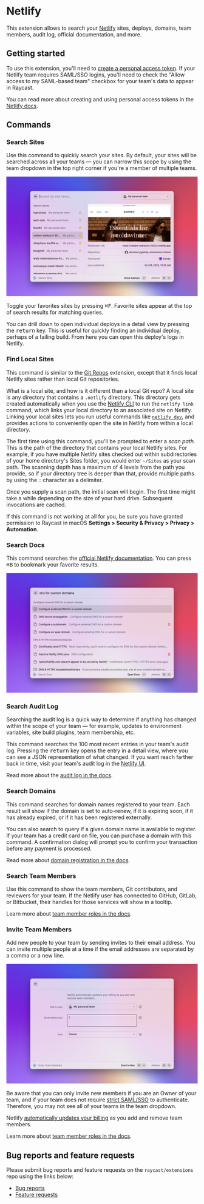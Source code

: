 # Netlify

This extension allows to search your [Netlify](https://www.netlify.com) sites, deploys, domains, team members, audit log, official documentation, and more.

## Getting started

To use this extension, you'll need to [create a personal access token](https://app.netlify.com/user/applications/personal). If your Netlify team requires SAML/SSO logins, you'll need to check the "Allow access to my SAML-based team" checkbox for your team's data to appear in Raycast.

You can read more about creating and using personal access tokens in the [Netlify docs](https://docs.netlify.com/accounts-and-billing/user-settings/#connect-with-other-applications).

## Commands

### Search Sites

Use this command to quickly search your sites. By default, your sites will be searched across all your teams &mdash; you can narrow this scope by using the team dropdown in the top right corner if you're a member of multiple teams.

![A list of sites, with metadata listed about the site](./metadata/1.png)

Toggle your favorites sites by pressing <kbd>⌘F</kbd>. Favorite sites appear at the top of search results for matching queries.

You can drill down to open individual deploys in a detail view by pressing the <kbd>return</kbd> key. This is useful for quickly finding an individual deploy, perhaps of a failing build. From here you can open this deploy's logs in Netlify.

### Find Local Sites

This command is similar to the [Git Repos](https://github.com/raycast/extensions/tree/main/extensions/git-repos) extension, except that it finds local Netlify sites rather than local Git repositories.

What is a local site, and how is it different than a local Git repo? A local site is any directory that contains a `.netlify` directory. This directory gets created automatically when you use the [Netlify CLI](https://www.netlify.com/products/cli/) to run the `netlify link` command, which links your local directory to an associated site on Netlify. Linking your local sites lets you run useful commands like [`netlify dev`](https://github.com/netlify/cli/blob/main/docs/netlify-dev.md), and provides actions to conveniently open the site in Netlify from within a local directory.

The first time using this command, you'll be prompted to enter a _scan path_. This is the path of the directory that contains your local Netlify sites. For example, if you have multiple Netlify sites checked out within subdirectories of your home directory's Sites folder, you would enter `~/Sites` as your scan path. The scanning depth has a maximum of 4 levels from the path you provide, so if your directory tree is deeper than that, provide multiple paths by using the `:` character as a delimiter.

Once you supply a scan path, the initial scan will begin. The first time might take a while depending on the size of your hard drive. Subsequent invocations are cached.

If this command is not working at all for you, be sure you have granted permission to Raycast in macOS **Settings > Security & Privacy > Privacy > Automation**.

### Search Docs

This command searches the [official Netlify documentation](https://docs.netlify.com). You can press <kbd>⌘B</kbd> to bookmark your favorite results.

![Searching the Netlify docs for "dns for custom domains"](./metadata/2.png)

### Search Audit Log

Searching the audit log is a quick way to determine if anything has changed within the scope of your team &mdash; for example, updates to environment variables, site build plugins, team membership, etc.

This command searches the 100 most recent entries in your team's audit log. Pressing the <kbd>return</kbd> key opens the entry in a detail view, where you can see a JSON representation of what changed. If you want reach farther back in time, visit your team's audit log in the [Netlify UI](https://app.netlify.com).

Read more about the [audit log in the docs](https://docs.netlify.com/accounts-and-billing/team-management/team-audit-log/).

### Search Domains

This command searches for domain names registered to your team. Each result will show if the domain is set to auto-renew, if it is expiring soon, if it has already expired, or if it has been registered externally.

You can also search to query if a given domain name is available to register. If your team has a credit card on file, you can purchase a domain with this command. A confirmation dialog will prompt you to confirm your transaction before any payment is processed.

Read more about [domain registration in the docs](https://docs.netlify.com/domains-https/netlify-dns/domain-registration/). 

### Search Team Members

Use this command to show the team members, Git contributors, and reviewers for your team. If the Netlify user has connected to GitHub, GitLab, or Bitbucket, their handles for those services will show in a tooltip.

Learn more about [team member roles in the docs](https://docs.netlify.com/accounts-and-billing/team-management/team-member-roles/).

### Invite Team Members

Add new people to your team by sending invites to their email address. You can invite multiple people at a time if the email addresses are separated by a comma or a new line.

![A form to invite new members to the team](./metadata/3.png)

Be aware that you can only invite new members if you are an Owner of your team, and if your team does not require [strict SAML/SSO](https://docs.netlify.com/accounts-and-billing/team-management/saml-single-sign-on/#only-sso-allowed) to authenticate. Therefore, you may not see all of your teams in the team dropdown.

Netlify [automatically updates your billing](https://docs.netlify.com/accounts-and-billing/billing-faq/#how-does-team-membership-affect-billing) as you add and remove team members.

Learn more about [team member roles in the docs](https://docs.netlify.com/accounts-and-billing/team-management/team-member-roles/).

## Bug reports and feature requests

Please submit bug reports and feature requests on the `raycast/extensions` repo using the links below:

- [Bug reports](https://github.com/raycast/extensions/issues/new?assignees=&labels=extension%2Cbug&template=extension_bug_report.yml&title=%5BNetlify%5D+...)
- [Feature requests](https://github.com/raycast/extensions/issues/new?assignees=&labels=extension%2Cfeature+request&template=extension_feature_request.yml&title=%5BNetlify%5D+...)
